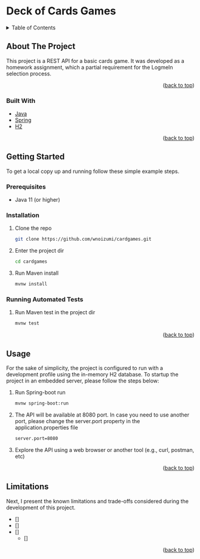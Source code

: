 # Deck of Cards Games

<div id="top"></div>


<!-- TABLE OF CONTENTS -->
<details>
  <summary>Table of Contents</summary>
  <ol>
    <li>
      <a href="#about-the-project">About The Project</a>
      <ul>
        <li><a href="#built-with">Built With</a></li>
      </ul>
    </li>
    <li>
      <a href="#getting-started">Getting Started</a>
      <ul>
        <li><a href="#prerequisites">Prerequisites</a></li>
        <li><a href="#installation">Installation</a></li>
      </ul>
    </li>
    <li><a href="#usage">Usage</a></li>
    <li><a href="#limitations">Limitations</a></li>
  </ol>
</details>



<!-- ABOUT THE PROJECT -->
## About The Project

This project is a REST API for a basic cards game.
It was developed as a homework assignment, which a partial requirement for the LogmeIn selection process.

<p align="right">(<a href="#top">back to top</a>)</p>

### Built With

* [Java](https://www.java.com/)
* [Spring](https://spring.io/)
* [H2](https://www.h2database.com/html/main.html)

<p align="right">(<a href="#top">back to top</a>)</p>



<!-- GETTING STARTED -->
## Getting Started

To get a local copy up and running follow these simple example steps.

### Prerequisites

* Java 11 (or higher)

### Installation

1. Clone the repo
   ```sh
   git clone https://github.com/wnoizumi/cardgames.git
   ```
2. Enter the project dir
   ```sh
   cd cardgames
   ```
3. Run Maven install
   ```sh
   mvnw install
   ```
   
### Running Automated Tests

1. Run Maven test in the project dir
   ```sh
   mvnw test
   ```
   
<p align="right">(<a href="#top">back to top</a>)</p>



<!-- USAGE -->
## Usage

For the sake of simplicity, the project is configured to run with a development profile using the in-memory H2 database. 
To startup the project in an embedded server, please follow the steps below:

1. Run Spring-boot run
   ```sh
   mvnw spring-boot:run
   ```
2. The API will be available at 8080 port. In case you need to use another port, please change the server.port property in the application.properties file
   ```sh
   server.port=8080
   ```
3. Explore the API using  a web browser or another tool (e.g., curl, postman, etc)

<p align="right">(<a href="#top">back to top</a>)</p>


<!-- LIMITATIONS -->
## Limitations

Next, I present the known limitations and trade-offs considered during the development of this project. 

- [] 
- [] 
- [] 
    - [] 

<p align="right">(<a href="#top">back to top</a>)</p>
